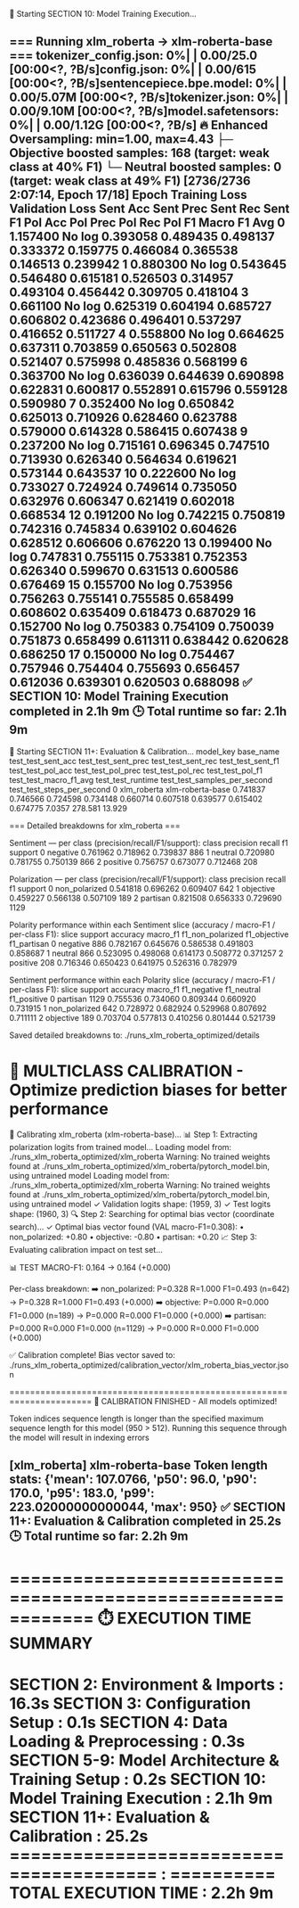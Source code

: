 🚀 Starting SECTION 10: Model Training Execution...

=== Running xlm_roberta -> xlm-roberta-base ===
tokenizer_config.json:   0%|          | 0.00/25.0 [00:00<?, ?B/s]config.json:   0%|          | 0.00/615 [00:00<?, ?B/s]sentencepiece.bpe.model:   0%|          | 0.00/5.07M [00:00<?, ?B/s]tokenizer.json:   0%|          | 0.00/9.10M [00:00<?, ?B/s]model.safetensors:   0%|          | 0.00/1.12G [00:00<?, ?B/s]
🔥 Enhanced Oversampling: min=1.00, max=4.43
   ├─ Objective boosted samples: 168 (target: weak class at 40% F1)
   └─ Neutral boosted samples: 0 (target: weak class at 49% F1)
 [2736/2736 2:07:14, Epoch 17/18]
Epoch	Training Loss	Validation Loss	Sent Acc	Sent Prec	Sent Rec	Sent F1	Pol Acc	Pol Prec	Pol Rec	Pol F1	Macro F1 Avg
0	1.157400	No log	0.393058	0.489435	0.498137	0.333372	0.159775	0.466084	0.365538	0.146513	0.239942
1	0.880300	No log	0.543645	0.546480	0.615181	0.526503	0.314957	0.493104	0.456442	0.309705	0.418104
3	0.661100	No log	0.625319	0.604194	0.685727	0.606802	0.423686	0.496401	0.537297	0.416652	0.511727
4	0.558800	No log	0.664625	0.637311	0.703859	0.650563	0.502808	0.521407	0.575998	0.485836	0.568199
6	0.363700	No log	0.636039	0.644639	0.690898	0.622831	0.600817	0.552891	0.615796	0.559128	0.590980
7	0.352400	No log	0.650842	0.625013	0.710926	0.628460	0.623788	0.579000	0.614328	0.586415	0.607438
9	0.237200	No log	0.715161	0.696345	0.747510	0.713930	0.626340	0.564634	0.619621	0.573144	0.643537
10	0.222600	No log	0.733027	0.724924	0.749614	0.735050	0.632976	0.606347	0.621419	0.602018	0.668534
12	0.191200	No log	0.742215	0.750819	0.742316	0.745834	0.639102	0.604626	0.628512	0.606606	0.676220
13	0.199400	No log	0.747831	0.755115	0.753381	0.752353	0.626340	0.599670	0.631513	0.600586	0.676469
15	0.155700	No log	0.753956	0.756263	0.755141	0.755585	0.658499	0.608602	0.635409	0.618473	0.687029
16	0.152700	No log	0.750383	0.754109	0.750039	0.751873	0.658499	0.611311	0.638442	0.620628	0.686250
17	0.150000	No log	0.754467	0.757946	0.754404	0.755693	0.656457	0.612036	0.639301	0.620503	0.688098
✅ SECTION 10: Model Training Execution completed in 2.1h 9m
🕒 Total runtime so far: 2.1h 9m
------------------------------------------------------------

🚀 Starting SECTION 11+: Evaluation & Calibration...
model_key	base_name	test_test_sent_acc	test_test_sent_prec	test_test_sent_rec	test_test_sent_f1	test_test_pol_acc	test_test_pol_prec	test_test_pol_rec	test_test_pol_f1	test_test_macro_f1_avg	test_test_runtime	test_test_samples_per_second	test_test_steps_per_second
0	xlm_roberta	xlm-roberta-base	0.741837	0.746566	0.724598	0.734148	0.660714	0.607518	0.639577	0.615402	0.674775	7.0357	278.581	13.929

=== Detailed breakdowns for xlm_roberta ===

Sentiment — per class (precision/recall/F1/support):
class	precision	recall	f1	support
0	negative	0.761962	0.718962	0.739837	886
1	neutral	0.720980	0.781755	0.750139	866
2	positive	0.756757	0.673077	0.712468	208

Polarization — per class (precision/recall/F1/support):
class	precision	recall	f1	support
0	non_polarized	0.541818	0.696262	0.609407	642
1	objective	0.459227	0.566138	0.507109	189
2	partisan	0.821508	0.656333	0.729690	1129

Polarity performance within each Sentiment slice (accuracy / macro-F1 / per-class F1):
slice	support	accuracy	macro_f1	f1_non_polarized	f1_objective	f1_partisan
0	negative	886	0.782167	0.645676	0.586538	0.491803	0.858687
1	neutral	866	0.523095	0.498068	0.614173	0.508772	0.371257
2	positive	208	0.716346	0.650423	0.641975	0.526316	0.782979

Sentiment performance within each Polarity slice (accuracy / macro-F1 / per-class F1):
slice	support	accuracy	macro_f1	f1_negative	f1_neutral	f1_positive
0	partisan	1129	0.755536	0.734060	0.809344	0.660920	0.731915
1	non_polarized	642	0.728972	0.682924	0.529968	0.807692	0.711111
2	objective	189	0.703704	0.577813	0.410256	0.801444	0.521739

Saved detailed breakdowns to: ./runs_xlm_roberta_optimized/details

🎯 MULTICLASS CALIBRATION - Optimize prediction biases for better performance
======================================================================

🔧 Calibrating xlm_roberta (xlm-roberta-base)...
📊 Step 1: Extracting polarization logits from trained model...
   Loading model from: ./runs_xlm_roberta_optimized/xlm_roberta
   Warning: No trained weights found at ./runs_xlm_roberta_optimized/xlm_roberta/pytorch_model.bin, using untrained model
   Loading model from: ./runs_xlm_roberta_optimized/xlm_roberta
   Warning: No trained weights found at ./runs_xlm_roberta_optimized/xlm_roberta/pytorch_model.bin, using untrained model
   ✓ Validation logits shape: (1959, 3)
   ✓ Test logits shape: (1960, 3)
🔍 Step 2: Searching for optimal bias vector (coordinate search)...
   ✓ Optimal bias vector found (VAL macro-F1=0.308):
      • non_polarized: +0.80
      •     objective: -0.80
      •      partisan: +0.20
📈 Step 3: Evaluating calibration impact on test set...

   📊 TEST MACRO-F1: 0.164 → 0.164 (+0.000)

   Per-class breakdown:
   ➡️ non_polarized: P=0.328 R=1.000 F1=0.493 (n=642)  →  P=0.328 R=1.000 F1=0.493 (+0.000)
   ➡️     objective: P=0.000 R=0.000 F1=0.000 (n=189)  →  P=0.000 R=0.000 F1=0.000 (+0.000)
   ➡️      partisan: P=0.000 R=0.000 F1=0.000 (n=1129)  →  P=0.000 R=0.000 F1=0.000 (+0.000)

✅ Calibration complete! Bias vector saved to:
   ./runs_xlm_roberta_optimized/calibration_vector/xlm_roberta_bias_vector.json

======================================================================
🎉 CALIBRATION FINISHED - All models optimized!

Token indices sequence length is longer than the specified maximum sequence length for this model (950 > 512). Running this sequence through the model will result in indexing errors

[xlm_roberta] xlm-roberta-base
Token length stats: {'mean': 107.0766, 'p50': 96.0, 'p90': 170.0, 'p95': 183.0, 'p99': 223.02000000000044, 'max': 950}
✅ SECTION 11+: Evaluation & Calibration completed in 25.2s
🕒 Total runtime so far: 2.2h 9m
------------------------------------------------------------

============================================================
⏱️  EXECUTION TIME SUMMARY
============================================================
SECTION 2: Environment & Imports         : 16.3s
SECTION 3: Configuration Setup           : 0.1s
SECTION 4: Data Loading & Preprocessing  : 0.3s
SECTION 5-9: Model Architecture & Training Setup : 0.2s
SECTION 10: Model Training Execution     : 2.1h 9m
SECTION 11+: Evaluation & Calibration    : 25.2s
======================================== : ==========
TOTAL EXECUTION TIME                     : 2.2h 9m
============================================================